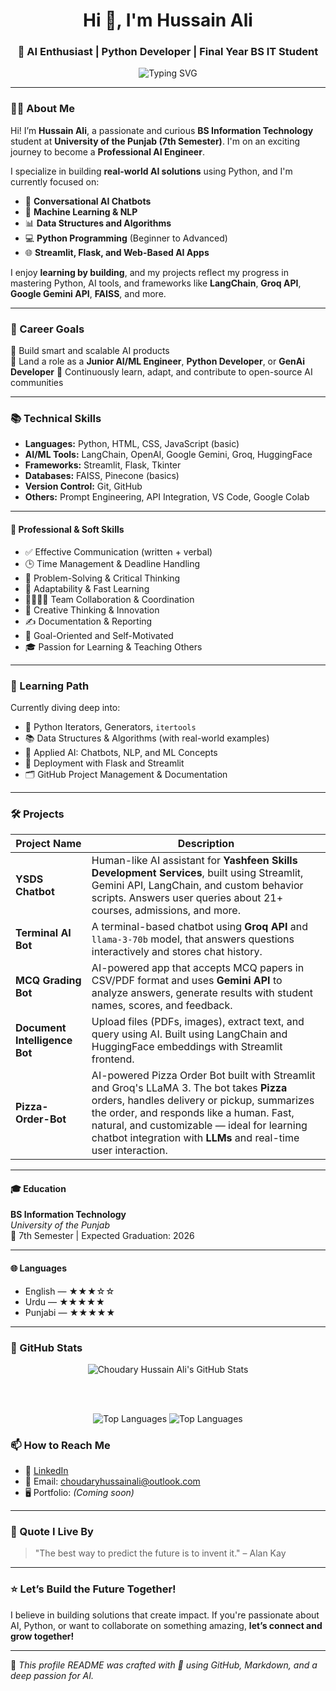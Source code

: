 <h1 align="center">Hi 👋, I'm Hussain Ali</h1>
<h3 align="center">🚀 AI Enthusiast | Python Developer | Final Year BS IT Student</h3>

<p align="center">
  <img src="https://readme-typing-svg.demolab.com?font=Fira+Code&size=22&pause=1000&color=16A34A&center=true&vCenter=true&width=440&lines=Open-to-Work;Final+Year+BS+IT+Student;Aspiring+AI+Engineer;Building+Real-World+AI+Projects;Python+Developer" alt="Typing SVG" />
</p>

---

### 👨‍💻 About Me

Hi! I’m **Hussain Ali**, a passionate and curious **BS Information Technology** student at **University of the Punjab (7th Semester)**. I'm on an exciting journey to become a **Professional AI Engineer**.

I specialize in building **real-world AI solutions** using Python, and I'm currently focused on:

- 🤖 **Conversational AI Chatbots**
- 🧠 **Machine Learning & NLP**
- 📊 **Data Structures and Algorithms**
- 💻 **Python Programming** (Beginner to Advanced)
- 🌐 **Streamlit, Flask, and Web-Based AI Apps**

I enjoy **learning by building**, and my projects reflect my progress in mastering Python, AI tools, and frameworks like **LangChain**, **Groq API**, **Google Gemini API**, **FAISS**, and more.

---

### 🎯 Career Goals

🔹 Build smart and scalable AI products  
🔹 Land a role as a **Junior AI/ML Engineer**, **Python Developer**, or **GenAi Developer**
🔹 Continuously learn, adapt, and contribute to open-source AI communities  

---

### 📚 Technical Skills

- **Languages:** Python, HTML, CSS, JavaScript (basic)
- **AI/ML Tools:** LangChain, OpenAI, Google Gemini, Groq, HuggingFace
- **Frameworks:** Streamlit, Flask, Tkinter
- **Databases:** FAISS, Pinecone (basics)
- **Version Control:** Git, GitHub
- **Others:** Prompt Engineering, API Integration, VS Code, Google Colab

---

#### 🤝 Professional & Soft Skills

- ✅ Effective Communication (written + verbal)
- 🕒 Time Management & Deadline Handling
- 🧩 Problem-Solving & Critical Thinking
- 🔄 Adaptability & Fast Learning
- 👨‍👩‍👧‍👦 Team Collaboration & Coordination
- 🧠 Creative Thinking & Innovation
- ✍️ Documentation & Reporting
- 🎯 Goal-Oriented and Self-Motivated
- 🎓 Passion for Learning & Teaching Others

---

### 🧠 Learning Path

Currently diving deep into:

- 🔁 Python Iterators, Generators, `itertools`
- 📚 Data Structures & Algorithms (with real-world examples)
- 🧠 Applied AI: Chatbots, NLP, and ML Concepts
- 🔧 Deployment with Flask and Streamlit
- 🗂️ GitHub Project Management & Documentation

---

### 🛠️ Projects

| Project Name | Description |
|--------------|-------------|
| **YSDS Chatbot** | Human-like AI assistant for **Yashfeen Skills Development Services**, built using Streamlit, Gemini API, LangChain, and custom behavior scripts. Answers user queries about 21+ courses, admissions, and more. |
| **Terminal AI Bot** | A terminal-based chatbot using **Groq API** and `llama-3-70b` model, that answers questions interactively and stores chat history. |
| **MCQ Grading Bot** | AI-powered app that accepts MCQ papers in CSV/PDF format and uses **Gemini API** to analyze answers, generate results with student names, scores, and feedback. |
| **Document Intelligence Bot** | Upload files (PDFs, images), extract text, and query using AI. Built using LangChain and HuggingFace embeddings with Streamlit frontend. |
| **Pizza-Order-Bot** | AI-powered Pizza Order Bot built with Streamlit and Groq's LLaMA 3. The bot takes **Pizza** orders, handles delivery or pickup, summarizes the order, and responds like a human. Fast, natural, and customizable — ideal for learning chatbot integration with **LLMs** and real-time user interaction. |
---

#### 🎓 Education

**BS Information Technology**  
*University of the Punjab*  
📍 7th Semester | Expected Graduation: 2026

---

#### 🌐 Languages

- English — ★★★☆☆  
- Urdu — ★★★★★  
- Punjabi — ★★★★★  

---

### 🧩 GitHub Stats

<div align="center">

  <img src="https://github-readme-stats.vercel.app/api?username=choudaryhussainali&show_icons=true&theme=midnight-purple&count_private=true" alt="Choudary Hussain Ali's GitHub Stats" />

  <br><br>

  <img src="https://github-readme-stats.vercel.app/api/top-langs/?username=choudaryhussainali&layout=compact&theme=midnight-purple" alt="Top Languages" />
  <img src="https://github-readme-stats.vercel.app/api/top-langs/?username=choudaryhussainali&layout=compact&langs_count=5&theme=midnight-purple" alt="Top Languages" />


</div>


### 📫 How to Reach Me

- 💼 [LinkedIn](https://www.linkedin.com/in/ch-hussain-ali) 
- 📧 Email: choudaryhussainali@outlook.com
- 🖥️ Portfolio: *(Coming soon)*

---
### 🧠 Quote I Live By

> "The best way to predict the future is to invent it." – Alan Kay

---

### ⭐ Let’s Build the Future Together!

I believe in building solutions that create impact. If you're passionate about AI, Python, or want to collaborate on something amazing, **let’s connect and grow together!**

---

📝 *This profile README was crafted with 💚 using GitHub, Markdown, and a deep passion for AI.*

